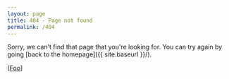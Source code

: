 ```yaml
---
layout: page
title: 404 - Page not found
permalink: /404
---
```


Sorry, we can't find that page that you're looking for. You can try again by going [back to the homepage]({{ site.baseurl }}/).

[[Foo](https://github.com/adamfowlerit/msportals.io/blob/master/images/404.jpg)]
